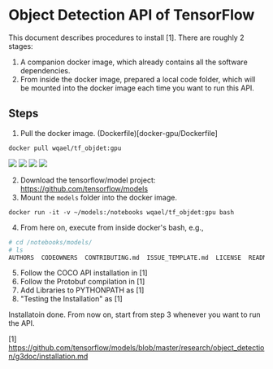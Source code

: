 # Object Detection API of TensorFlow

This document describes procedures to install [1]. There are roughly 2 stages:

1. A companion docker image, which already contains all the software 
dependencies.
2. From inside the docker image, prepared a local code folder, which will be 
mounted into the docker image each time you want to run this API.

## Steps

1. Pull the docker image. (Dockerfile)[docker-gpu/Dockerfile]

`docker pull wqael/tf_objdet:gpu`

[![](https://images.microbadger.com/badges/image/wqael/tf_objdet:gpu.svg)](https://microbadger.com/images/wqael/tf_objdet:gpu)
[![](https://images.microbadger.com/badges/commit/wqael/tf_objdet:gpu.svg)](https://microbadger.com/images/wqael/tf_objdet:gpu)
![](https://img.shields.io/docker/automated/wqael/tf_objdet.svg)
![](https://img.shields.io/docker/build/wqael/tf_objdet.svg)

2. Download the tensorflow/model project: https://github.com/tensorflow/models
3. Mount the `models` folder into the docker image.

`docker run -it -v ~/models:/notebooks wqael/tf_objdet:gpu bash`

4. From here on, execute from inside docker's bash, e.g.,

```sh
# cd /notebooks/models/
# ls
AUTHORS  CODEOWNERS  CONTRIBUTING.md  ISSUE_TEMPLATE.md  LICENSE  README.md  WORKSPACE  official  research  samples  tutorials
```

5. Follow the COCO API installation in [1]
6. Follow the Protobuf compilation in [1]
7. Add Libraries to PYTHONPATH as [1]
8. "Testing the Installation" as [1]

Installatoin done. From now on, start from step 3 whenever you want to run the API.


[1] https://github.com/tensorflow/models/blob/master/research/object_detection/g3doc/installation.md
